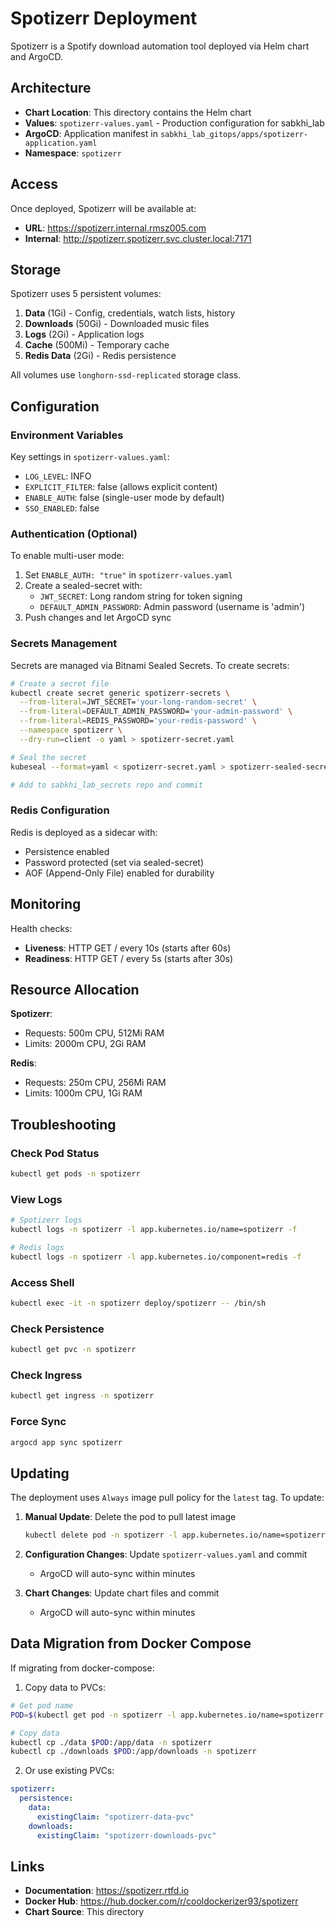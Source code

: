 # Spotizerr Deployment

Spotizerr is a Spotify download automation tool deployed via Helm chart and ArgoCD.

## Architecture

- **Chart Location**: This directory contains the Helm chart
- **Values**: `spotizerr-values.yaml` - Production configuration for sabkhi_lab
- **ArgoCD**: Application manifest in `sabkhi_lab_gitops/apps/spotizerr-application.yaml`
- **Namespace**: `spotizerr`

## Access

Once deployed, Spotizerr will be available at:
- **URL**: https://spotizerr.internal.rmsz005.com
- **Internal**: http://spotizerr.spotizerr.svc.cluster.local:7171

## Storage

Spotizerr uses 5 persistent volumes:
1. **Data** (1Gi) - Config, credentials, watch lists, history
2. **Downloads** (50Gi) - Downloaded music files
3. **Logs** (2Gi) - Application logs
4. **Cache** (500Mi) - Temporary cache
5. **Redis Data** (2Gi) - Redis persistence

All volumes use `longhorn-ssd-replicated` storage class.

## Configuration

### Environment Variables

Key settings in `spotizerr-values.yaml`:
- `LOG_LEVEL`: INFO
- `EXPLICIT_FILTER`: false (allows explicit content)
- `ENABLE_AUTH`: false (single-user mode by default)
- `SSO_ENABLED`: false

### Authentication (Optional)

To enable multi-user mode:
1. Set `ENABLE_AUTH: "true"` in `spotizerr-values.yaml`
2. Create a sealed-secret with:
   - `JWT_SECRET`: Long random string for token signing
   - `DEFAULT_ADMIN_PASSWORD`: Admin password (username is 'admin')
3. Push changes and let ArgoCD sync

### Secrets Management

Secrets are managed via Bitnami Sealed Secrets. To create secrets:

```bash
# Create a secret file
kubectl create secret generic spotizerr-secrets \
  --from-literal=JWT_SECRET='your-long-random-secret' \
  --from-literal=DEFAULT_ADMIN_PASSWORD='your-admin-password' \
  --from-literal=REDIS_PASSWORD='your-redis-password' \
  --namespace spotizerr \
  --dry-run=client -o yaml > spotizerr-secret.yaml

# Seal the secret
kubeseal --format=yaml < spotizerr-secret.yaml > spotizerr-sealed-secret.yaml

# Add to sabkhi_lab_secrets repo and commit
```

### Redis Configuration

Redis is deployed as a sidecar with:
- Persistence enabled
- Password protected (set via sealed-secret)
- AOF (Append-Only File) enabled for durability

## Monitoring

Health checks:
- **Liveness**: HTTP GET / every 10s (starts after 60s)
- **Readiness**: HTTP GET / every 5s (starts after 30s)

## Resource Allocation

**Spotizerr**:
- Requests: 500m CPU, 512Mi RAM
- Limits: 2000m CPU, 2Gi RAM

**Redis**:
- Requests: 250m CPU, 256Mi RAM
- Limits: 1000m CPU, 1Gi RAM

## Troubleshooting

### Check Pod Status
```bash
kubectl get pods -n spotizerr
```

### View Logs
```bash
# Spotizerr logs
kubectl logs -n spotizerr -l app.kubernetes.io/name=spotizerr -f

# Redis logs
kubectl logs -n spotizerr -l app.kubernetes.io/component=redis -f
```

### Access Shell
```bash
kubectl exec -it -n spotizerr deploy/spotizerr -- /bin/sh
```

### Check Persistence
```bash
kubectl get pvc -n spotizerr
```

### Check Ingress
```bash
kubectl get ingress -n spotizerr
```

### Force Sync
```bash
argocd app sync spotizerr
```

## Updating

The deployment uses `Always` image pull policy for the `latest` tag. To update:

1. **Manual Update**: Delete the pod to pull latest image
   ```bash
   kubectl delete pod -n spotizerr -l app.kubernetes.io/name=spotizerr
   ```

2. **Configuration Changes**: Update `spotizerr-values.yaml` and commit
   - ArgoCD will auto-sync within minutes

3. **Chart Changes**: Update chart files and commit
   - ArgoCD will auto-sync within minutes

## Data Migration from Docker Compose

If migrating from docker-compose:

1. Copy data to PVCs:
```bash
# Get pod name
POD=$(kubectl get pod -n spotizerr -l app.kubernetes.io/name=spotizerr -o jsonpath='{.items[0].metadata.name}')

# Copy data
kubectl cp ./data $POD:/app/data -n spotizerr
kubectl cp ./downloads $POD:/app/downloads -n spotizerr
```

2. Or use existing PVCs:
```yaml
spotizerr:
  persistence:
    data:
      existingClaim: "spotizerr-data-pvc"
    downloads:
      existingClaim: "spotizerr-downloads-pvc"
```

## Links

- **Documentation**: https://spotizerr.rtfd.io
- **Docker Hub**: https://hub.docker.com/r/cooldockerizer93/spotizerr
- **Chart Source**: This directory
